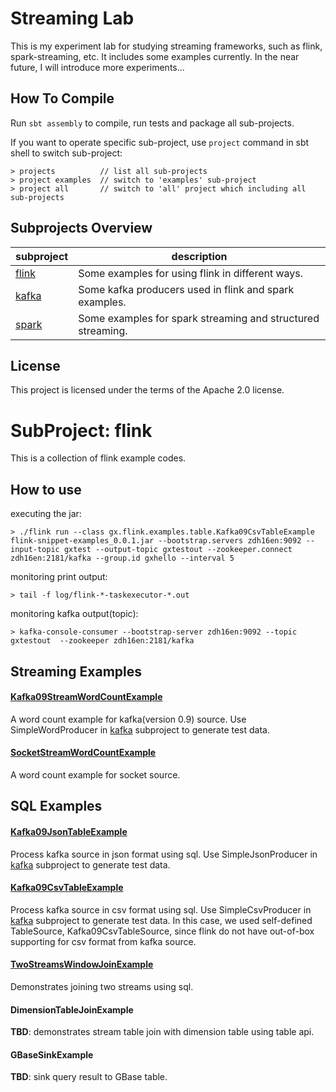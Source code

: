 # Streaming Lab

This is my experiment lab for studying streaming frameworks, such as flink, spark-streaming, etc.
It includes some examples currently. In the near future, I will introduce more experiments...


## How To Compile

Run ```sbt assembly``` to compile, run tests and package all sub-projects.

If you want to operate specific sub-project, use ```project``` command in sbt shell to switch sub-project:
```shell
> projects          // list all sub-projects
> project examples  // switch to 'examples' sub-project
> project all       // switch to 'all' project which including all sub-projects
```


## Subprojects Overview

| subproject                          | description                                                 |
|-------------------------------------|-------------------------------------------------------------|
| [flink](./flink/README.md)          | Some examples for using flink in different ways.            |
| [kafka](./kafka/README.md)          | Some kafka producers used in flink and spark examples.      |
| [spark](./spark/README.md)          | Some examples for spark streaming and structured streaming. |


## License
This project is licensed under the terms of the Apache 2.0 license.

# SubProject: flink

This is a collection of flink example codes.

## How to use
executing the jar:
```shell
> ./flink run --class gx.flink.examples.table.Kafka09CsvTableExample flink-snippet-examples_0.0.1.jar --bootstrap.servers zdh16en:9092 --input-topic gxtest --output-topic gxtestout --zookeeper.connect zdh16en:2181/kafka --group.id gxhello --interval 5
```

monitoring print output:
```shell
> tail -f log/flink-*-taskexecutor-*.out
```

monitoring kafka output(topic):
```shell
> kafka-console-consumer --bootstrap-server zdh16en:9092 --topic gxtestout  --zookeeper zdh16en:2181/kafka
```


## Streaming Examples

#### [Kafka09StreamWordCountExample](src/main/scala/gx/flink/demo/examples/streaming/Kafka09StreamWordCountExample.scala)
A word count example for kafka(version 0.9) source.
Use SimpleWordProducer in [kafka](../kafka/README.md) subproject to generate test data.


#### [SocketStreamWordCountExample](src/main/scala/gx/flink/demo/examples/streaming/SocketStreamWordCountExample.scala)
A word count example for socket source.


## SQL Examples

#### [Kafka09JsonTableExample](src/main/scala/gx/flink/demo/examples/sql/Kafka09JsonTableExample.scala)
Process kafka source in json format using sql.
Use SimpleJsonProducer in [kafka](../kafka/README.md) subproject to generate test data.


#### [Kafka09CsvTableExample](src/main/scala/gx/flink/demo/examples/sql/Kafka09CsvTableExample.scala)
Process kafka source in csv format using sql.
Use SimpleCsvProducer in [kafka](../kafka/README.md) subproject to generate test data.
In this case, we used self-defined TableSource, Kafka09CsvTableSource, since flink do not have out-of-box supporting for csv format from kafka source.


#### [TwoStreamsWindowJoinExample](src/main/scala/gx/flink/demo/examples/sql/TwoStreamsWindowJoinExample.scala)
Demonstrates joining two streams using sql.


#### DimensionTableJoinExample
**TBD**: demonstrates stream table join with dimension table using table api.


#### GBaseSinkExample
**TBD**: sink query result to GBase table.

